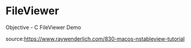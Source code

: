 # FileViewer
Objective - C FileViewer Demo 

source:https://www.raywenderlich.com/830-macos-nstableview-tutorial
